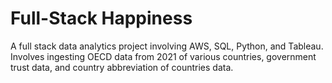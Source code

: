 # Full-Stack Happiness
A full stack data analytics project involving AWS, SQL, Python, and Tableau. Involves ingesting OECD data from 2021 of various countries, government trust data, and country abbreviation of countries data.
